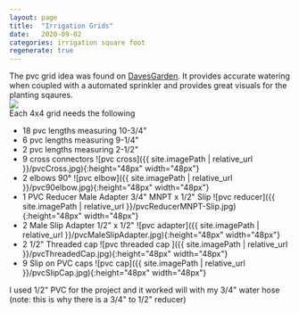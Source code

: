 ```yaml
---
layout: page
title:  "Irrigation Grids"
date:   2020-09-02
categories: irrigation square foot 
regenerate: true
---
```

 
<style style="text/css">

</style>
<script>

</script>
The pvc grid idea was found on [DavesGarden](https://davesgarden.com/community/forums/t/1414441/). It provides accurate watering when coupled with a automated sprinkler and provides great visuals for the planting sqaures.
<br>
<img src="{{ site.imagePath | relative_url }}/SFWateringGrid.jpg"  />
<br>
Each 4x4 grid needs the following
- 18 pvc lengths measuring 10-3/4"
- 6 pvc lengths measuring 9-1/4" 
- 2 pvc lengths measuring 2-1/2" 
- 9 cross connectors ![pvc cross]({{ site.imagePath | relative_url }}/pvcCross.jpg){:height="48px" width="48px"}
- 2 elbows 90&deg; ![pvc elbow]({{ site.imagePath | relative_url }}/pvc90elbow.jpg){:height="48px" width="48px"}
- 1 PVC Reducer Male Adapter 3/4" MNPT x 1/2" Slip ![pvc reducer]({{ site.imagePath | relative_url }}/pvcReducerMNPT-Slip.jpg){:height="48px" width="48px"}
- 2 Male Slip Adapter 1/2" x 1/2" ![pvc adapter]({{ site.imagePath | relative_url }}/pvcMaleSlipAdapter.jpg){:height="48px" width="48px"}
- 2 1/2" Threaded cap ![pvc threaded cap ]({{ site.imagePath | relative_url }}/pvcThreadedCap.jpg){:height="48px" width="48px"}
- 9 Slip on PVC caps ![pvc cap]({{ site.imagePath | relative_url }}/pvcSlipCap.jpg){:height="48px" width="48px"}

I used 1/2" PVC for the project and it worked will with my 3/4" water hose (note: this is why there is a 3/4" to 1/2" reducer)
